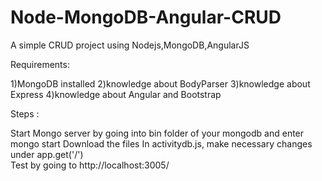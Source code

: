# Node-MongoDB-Angular-CRUD
A simple CRUD project using Nodejs,MongoDB,AngularJS 

Requirements:

1)MongoDB installed 
2)knowledge about BodyParser
3)knowledge about Express
4)knowledge about Angular and Bootstrap

Steps :

Start Mongo server by going into bin folder of your mongodb and enter mongo start
Download the files
In activitydb.js, make necessary changes under app.get('/')  
Test by going to http://localhost:3005/
